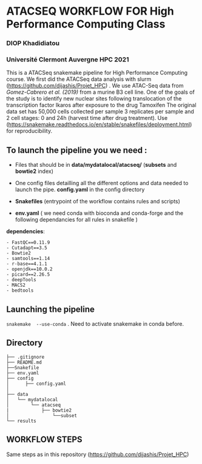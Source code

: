 # ATACSEQ WORKFLOW FOR High Performance Computing Class

### DIOP Khadidiatou

### Université Clermont Auvergne HPC 2021


This is a ATACSeq snakemake pipeline for High Performance Computing course. We first did the ATACSeq data analysis with slurm (https://github.com/dijashis/Projet_HPC) . We use ATAC-Seq data from *Gomez-Cabrero et al. (2019)* from a murine B3 cell line. 
One of the goals of the study is to identify new nuclear sites following translocation of the transcription factor Ikaros after exposure to the drug Tamoxifen The original data set has 50,000 cells collected per sample 3 replicates per sample and 2 cell stages: 0 and 24h (harvest time after drug treatment). 
Use (https://snakemake.readthedocs.io/en/stable/snakefiles/deployment.html) for reproducibility.


## To launch the pipeline you we need :

*  Files that should be in **data/mydatalocal/atacseq/** (**subsets** and **bowtie2** index)

*  One config files detailling all the different options and data needed to launch the pipe. **config.yaml** in the config directory 

*  **Snakefiles** (entrypoint of the workflow contains rules and scripts)

*  **env.yaml** ( we need conda with bioconda and conda-forge and the following dependancies for all rules in snakefile )

**dependencies**:

 	- FastQC==0.11.9
	- Cutadapt==3.5                            
	- Bowtie2                                
	- samtools==1.14
	- r-base==4.1.1
	- openjdk==10.0.2
	- picard==2.26.5
	- deepTools 
	- MACS2
	- bedtools


## Launching the pipeline 

`snakemake  --use-conda` . Need to activate snakemake in conda before. 


## Directory ##
	├── .gitignore
	├── README.md
	├──Snakefile
    ├── env.yaml
	├── config
	│      ├── config.yaml
	│ 
	├── data
	│   └── mydatalocal
	│        └── atacseq 
    |            ├── bowtie2
	│                └──subset
	└── results
  
 ## WORKFLOW STEPS
  Same steps as in this repository (https://github.com/dijashis/Projet_HPC) 
